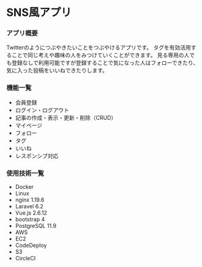 # SNS風アプリ
### アプリ概要
Twitterのようにつぶやきたいことをつぶやけるアプリです。
タグを有効活用することで同じ考えや趣味の人をみつけていくことができます。
見る専用の人でも登録なしで利用可能ですが登録することで気になった人はフォローできたり、気に入った投稿をいいねできたりします。

### 機能一覧
- 会員登録
- ログイン・ログアウト
- 記事の作成・表示・更新・削除（CRUD）
- マイページ
- フォロー
- タグ
- いいね
- レスポンシブ対応

### 使用技術一覧
- Docker
- Linux
- nginx 1.19.6
- Laravel 6.2
- Vue.js 2.6.12
- bootstrap 4
- PostgreSQL 11.9
- AWS
- EC2
- CodeDeploy
- S3
- CircleCI